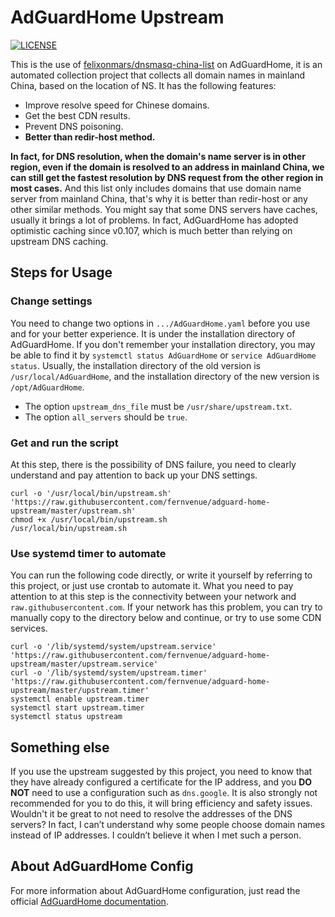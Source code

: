 # AdGuardHome Upstream

[![LICENSE](https://img.shields.io/badge/LICENSE-BSD3%20Clause%20Liscense-brightgreen?style=flat-square)](./LICENSE)

This is the use of [felixonmars/dnsmasq-china-list](https://github.com/felixonmars/dnsmasq-china-list) on AdGuardHome, it is an automated collection project that collects all domain names in mainland China, based on the location of NS. It has the following features:

- Improve resolve speed for Chinese domains.
- Get the best CDN results.
- Prevent DNS poisoning.
- **Better than redir-host method.**

**In fact, for DNS resolution, when the domain's name server is in other region, even if the domain is resolved to an address in mainland China, we can still get the fastest resolution by DNS request from the other region in most cases.** And this list only includes domains that use domain name server from mainland China, that's why it is better than redir-host or any other similar methods. You might say that some DNS servers have caches, usually it brings a lot of problems. In fact, AdGuardHome has adopted optimistic caching since v0.107, which is much better than relying on upstream DNS caching.

## Steps for Usage

### Change settings

You need to change two options in `.../AdGuardHome.yaml` before you use and for your better experience. It is under the installation directory of AdGuardHome. If you don't remember your installation directory, you may be able to find it by `systemctl status AdGuardHome` or `service AdGuardHome status`. Usually, the installation directory of the old version is `/usr/local/AdGuardHome`, and the installation directory of the new version is `/opt/AdGuardHome`.

- The option `upstream_dns_file` must be `/usr/share/upstream.txt`.
- The option `all_servers` should be `true`.

### Get and run the script

At this step, there is the possibility of DNS failure, you need to clearly understand and pay attention to back up your DNS settings.

```
curl -o '/usr/local/bin/upstream.sh' 'https://raw.githubusercontent.com/fernvenue/adguard-home-upstream/master/upstream.sh'
chmod +x /usr/local/bin/upstream.sh
/usr/local/bin/upstream.sh
```

### Use systemd timer to automate

You can run the following code directly, or write it yourself by referring to this project, or just use crontab to automate it. What you need to pay attention to at this step is the connectivity between your network and `raw.githubusercontent.com`. If your network has this problem, you can try to manually copy to the directory below and continue, or try to use some CDN services.

```
curl -o '/lib/systemd/system/upstream.service' 'https://raw.githubusercontent.com/fernvenue/adguard-home-upstream/master/upstream.service'
curl -o '/lib/systemd/system/upstream.timer' 'https://raw.githubusercontent.com/fernvenue/adguard-home-upstream/master/upstream.timer'
systemctl enable upstream.timer
systemctl start upstream.timer
systemctl status upstream
```

## Something else

If you use the upstream suggested by this project, you need to know that they have already configured a certificate for the IP address, and you **DO NOT** need to use a configuration such as `dns.google`. It is also strongly not recommended for you to do this, it will bring efficiency and safety issues. Wouldn't it be great to not need to resolve the addresses of the DNS servers? In fact, I can’t understand why some people choose domain names instead of IP addresses. I couldn’t believe it when I met such a person.

## About AdGuardHome Config

For more information about AdGuardHome configuration, just read the official [AdGuardHome documentation](https://github.com/AdguardTeam/AdGuardHome/wiki/Configuration).
